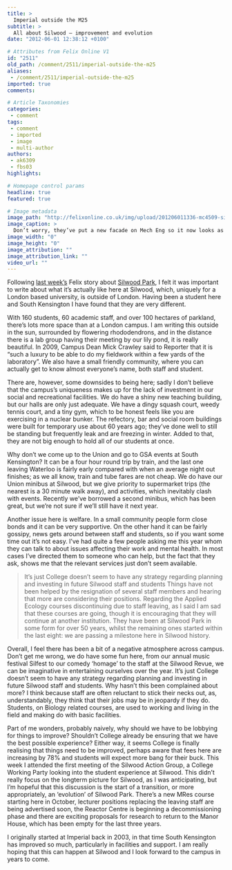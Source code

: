 ```yaml
---
title: >
  Imperial outside the M25
subtitle: >
  All about Silwood – improvement and evolution
date: "2012-06-01 12:38:12 +0100"

# Attributes from Felix Online V1
id: "2511"
old_path: /comment/2511/imperial-outside-the-m25
aliases:
 - /comment/2511/imperial-outside-the-m25
imported: true
comments:

# Article Taxonomies
categories:
 - comment
tags:
 - comment
 - imported
 - image
 - multi-author
authors:
 - ak6309
 - fbs03
highlights:

# Homepage control params
headline: true
featured: true

# Image metadata
image_path: "http://felixonline.co.uk/img/upload/201206011336-mc4509-silwood.jpg"
image_caption: >
  Don’t worry, they’ve put a new facade on Mech Eng so it now looks as good as this...
image_width: "0"
image_height: "0"
image_attribution: ""
image_attribution_link: ""
video_url: ""
---
```


Following [last week’s](http://felixonline.co.uk/news/2481/courses-suspended-at-silwood/) Felix story about [Silwood Park](http://www3.imperial.ac.uk/silwoodparkcampus), I felt it was important to write about what it’s actually like here at Silwood, which, uniquely for a London based university, is outside of London. Having been a student here and South Kensington I have found that they are very different.

With 160 students, 60 academic staff, and over 100 hectares of parkland, there’s lots more space than at a London campus. I am writing this outside in the sun, surrounded by flowering rhododendrons, and in the distance there is a lab group having their meeting by our lily pond, it is really beautiful. In 2009, Campus Dean Mick Crawley said to Reporter that it is “such a luxury to be able to do my fieldwork within a few yards of the laboratory”. We also have a small friendly community, where you can actually get to know almost everyone’s name, both staff and student.

There are, however, some downsides to being here; sadly I don’t believe that the campus’s uniqueness makes up for the lack of investment in our social and recreational facilities. We do have a shiny new teaching building, but our halls are only just adequate. We have a dingy squash court, weedy tennis court, and a tiny gym, which to be honest feels like you are exercising in a nuclear bunker. The refectory, bar and social room buildings were built for temporary use about 60 years ago; they’ve done well to still be standing but frequently leak and are freezing in winter. Added to that, they are not big enough to hold all of our students at once.

Why don’t we come up to the Union and go to GSA events at South Kensington? It can be a four hour round trip by train, and the last one leaving Waterloo is fairly early compared with when an average night out finishes; as we all know, train and tube fares are not cheap. We do have our Union minibus at Silwood, but we give priority to supermarket trips (the nearest is a 30 minute walk away), and activities, which inevitably clash with events. Recently we’ve borrowed a second minibus, which has been great, but we’re not sure if we’ll still have it next year.

Another issue here is welfare. In a small community people form close bonds and it can be very supportive. On the other hand it can be fairly gossipy, news gets around between staff and students, so if you want some time out it’s not easy. I’ve had quite a few people asking me this year whom they can talk to about issues affecting their work and mental health. In most cases I’ve directed them to someone who can help, but the fact that they ask, shows me that the relevant services just don’t seem available.
> It’s just College doesn’t seem to have any strategy regarding planning and investing in future Silwood staff and students
Things have not been helped by the resignation of several staff members and hearing that more are considering their positions. Regarding the Applied Ecology courses discontinuing due to staff leaving, as I said I am sad that these courses are going, though it is encouraging that they will continue at another institution. They have been at Silwood Park in some form for over 50 years, whilst the remaining ones started within the last eight: we are passing a milestone here in Silwood history.

Overall, I feel there has been a bit of a negative atmosphere across campus. Don’t get me wrong, we do have some fun here, from our annual music festival Silfest to our comedy ‘homage’ to the staff at the Silwood Revue, we can be imaginative in entertaining ourselves over the year. It’s just College doesn’t seem to have any strategy regarding planning and investing in future Silwood staff and students. Why hasn’t this been complained about more? I think because staff are often reluctant to stick their necks out, as, understandably, they think that their jobs may be in jeopardy if they do. Students, on Biology related courses, are used to working and living in the field and making do with basic facilities.

Part of me wonders, probably naively, why should we have to be lobbying for things to improve? Shouldn’t College already be ensuring that we have the best possible experience? Either way, it seems College is finally realising that things need to be improved, perhaps aware that fees here are increasing by 78% and students will expect more bang for their buck. This week I attended the first meeting of the Silwood Action Group, a College Working Party looking into the student experience at Silwood. This didn’t really focus on the longterm picture for Silwood, as I was anticipating, but I’m hopeful that this discussion is the start of a transition, or more appropriately, an ‘evolution’ of Silwood Park. There’s a new MRes course starting here in October, lecturer positions replacing the leaving staff are being advertised soon, the Reactor Centre is beginning a decommissioning phase and there are exciting proposals for research to return to the Manor House, which has been empty for the last three years.

I originally started at Imperial back in 2003, in that time South Kensington has improved so much, particularly in facilities and support. I am really hoping that this can happen at Silwood and I look forward to the campus in years to come.
